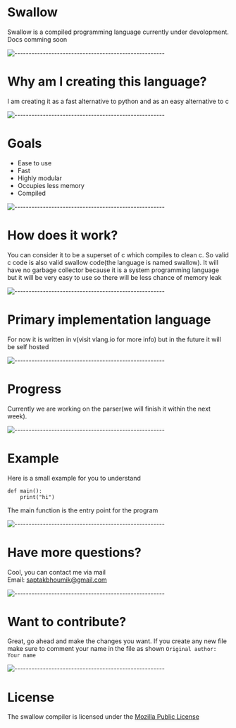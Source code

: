 # Swallow

Swallow is a compiled programming language currently under devolopment. Docs comming soon

![-----------------------------------------------------](https://raw.githubusercontent.com/andreasbm/readme/master/assets/lines/rainbow.png)

# Why am I creating this language?

I am creating it as a fast alternative to python and as an easy alternative to c  

![-----------------------------------------------------](https://raw.githubusercontent.com/andreasbm/readme/master/assets/lines/rainbow.png)

# Goals

- Ease to use
- Fast
- Highly modular
- Occupies less memory
- Compiled


![-----------------------------------------------------](https://raw.githubusercontent.com/andreasbm/readme/master/assets/lines/rainbow.png)

# How does it work?

You can consider it to be a superset of c which compiles to clean c. So valid c code is also valid swallow code(the language is named swallow). It will have no garbage collector because it is a system programming language but it will be very easy to use so there will be less chance of memory leak

![-----------------------------------------------------](https://raw.githubusercontent.com/andreasbm/readme/master/assets/lines/rainbow.png)

# Primary implementation language

For now it is written in v(visit vlang.io for more info) but in the future it will be self hosted

![-----------------------------------------------------](https://raw.githubusercontent.com/andreasbm/readme/master/assets/lines/rainbow.png)

# Progress

Currently we are working on the parser(we will finish it within the next week).

![-----------------------------------------------------](https://raw.githubusercontent.com/andreasbm/readme/master/assets/lines/rainbow.png)

# Example

Here is a small example for you to understand
```
def main():
    print("hi")
```
The main function is the entry point for the program

![-----------------------------------------------------](https://raw.githubusercontent.com/andreasbm/readme/master/assets/lines/rainbow.png)

# Have more questions?

Cool, you can contact me via mail
<br> Email: saptakbhoumik@gmail.com

![-----------------------------------------------------](https://raw.githubusercontent.com/andreasbm/readme/master/assets/lines/rainbow.png)

# Want to contribute?

Great, go ahead and make the changes you want. If you create any new file make sure to comment your name in the file as shown   `Original author: Your name`

![-----------------------------------------------------](https://raw.githubusercontent.com/andreasbm/readme/master/assets/lines/rainbow.png)

# License

The swallow compiler is licensed under the [Mozilla Public License](https://github.com/Swallow-lang/swallow/blob/main/LICENSE)
